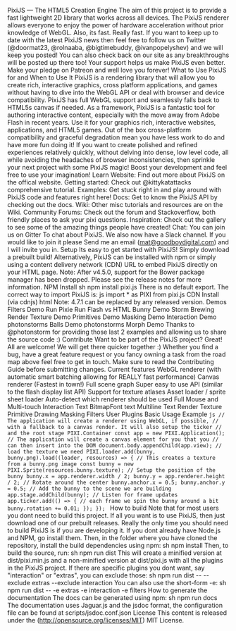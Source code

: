 PixiJS — The HTML5 Creation Engine The aim of this project is to provide a fast lightweight 2D library that works across all devices. The PixiJS renderer allows everyone to enjoy the power of hardware acceleration without prior knowledge of WebGL. Also, its fast. Really fast. If you want to keep up to date with the latest PixiJS news then feel free to follow us on Twitter (@doormat23, @rolnaaba, @bigtimebuddy, @ivanpopelyshev) and we will keep you posted! You can also check back on our site as any breakthroughs will be posted up there too! Your support helps us make PixiJS even better. Make your pledge on Patreon and well love you forever! What to Use PixiJS for and When to Use It PixiJS is a rendering library that will allow you to create rich, interactive graphics, cross platform applications, and games without having to dive into the WebGL API or deal with browser and device compatibility. PixiJS has full WebGL support and seamlessly falls back to HTML5s canvas if needed. As a framework, PixiJS is a fantastic tool for authoring interactive content, especially with the move away from Adobe Flash in recent years. Use it for your graphics rich, interactive websites, applications, and HTML5 games. Out of the box cross-platform compatibility and graceful degradation mean you have less work to do and have more fun doing it! If you want to create polished and refined experiences relatively quickly, without delving into dense, low level code, all while avoiding the headaches of browser inconsistencies, then sprinkle your next project with some PixiJS magic! Boost your development and feel free to use your imagination! Learn Website: Find out more about PixiJS on the offical website. Getting started: Check out @kittykatattacks comprehensive tutorial. Examples: Get stuck right in and play around with PixiJS code and features right here! Docs: Get to know the PixiJS API by checking out the docs. Wiki: Other misc tutorials and resources are on the Wiki. Community Forums: Check out the forum and Stackoverflow, both friendly places to ask your pixi questions. Inspiration: Check out the gallery to see some of the amazing things people have created! Chat: You can join us on Gitter To chat about PixiJS. We also now have a Slack channel. If you would like to join it please Send me an email (mat@goodboydigital.com) and I will invite you in. Setup Its easy to get started with PixiJS! Simply download a prebuilt build! Alternatively, PixiJS can be installed with npm or simply using a content delivery network (CDN) URL to embed PixiJS directly on your HTML page. Note: After v4.5.0, support for the Bower package manager has been dropped. Please see the release notes for more information. NPM Install sh npm install pixi.js There is no default export. The correct way to import PixiJS is: js import * as PIXI from pixi.js CDN Install (via cdnjs) html <script src="https://cdnjs.cloudflare.com/ajax/libs/pixi.js/4.7.1/pixi.min.js"></script> Note: 4.7.1 can be replaced by any released version. Demos Filters Demo Run Pixie Run Flash vs HTML Bunny Demo Storm Brewing Render Texture Demo Primitives Demo Masking Demo Interaction Demo photonstorms Balls Demo photonstorms Morph Demo Thanks to @photonstorm for providing those last 2 examples and allowing us to share the source code :) Contribute Want to be part of the PixiJS project? Great! All are welcome! We will get there quicker together :) Whether you find a bug, have a great feature request or you fancy owning a task from the road map above feel free to get in touch. Make sure to read the Contributing Guide before submitting changes. Current features WebGL renderer (with automatic smart batching allowing for REALLY fast performance) Canvas renderer (Fastest in town!) Full scene graph Super easy to use API (similar to the flash display list API) Support for texture atlases Asset loader / sprite sheet loader Auto-detect which renderer should be used Full Mouse and Multi-touch Interaction Text BitmapFont text Multiline Text Render Texture Primitive Drawing Masking Filters User Plugins Basic Usage Example ```js // The application will create a renderer using WebGL, if possible, // with a fallback to a canvas render. It will also setup the ticker // and the root stage PIXI.Container const app = new PIXI.Application(); // The application will create a canvas element for you that you // can then insert into the DOM document.body.appendChild(app.view); // load the texture we need PIXI.loader.add(bunny, bunny.png).load((loader, resources) => { // This creates a texture from a bunny.png image const bunny = new PIXI.Sprite(resources.bunny.texture); // Setup the position of the bunny bunny.x = app.renderer.width / 2; bunny.y = app.renderer.height / 2; // Rotate around the center bunny.anchor.x = 0.5; bunny.anchor.y = 0.5; // Add the bunny to the scene we are building app.stage.addChild(bunny); // Listen for frame updates app.ticker.add(() => { // each frame we spin the bunny around a bit bunny.rotation += 0.01; }); }); ``` How to build Note that for most users you dont need to build this project. If all you want is to use PixiJS, then just download one of our prebuilt releases. Really the only time you should need to build PixiJS is if you are developing it. If you dont already have Node.js and NPM, go install them. Then, in the folder where you have cloned the repository, install the build dependencies using npm: sh npm install Then, to build the source, run: sh npm run dist This will create a minified version at dist/pixi.min.js and a non-minified version at dist/pixi.js with all the plugins in the PixiJS project. If there are specific plugins you dont want, say "interaction" or "extras", you can exclude those: sh npm run dist -- --exclude extras --exclude interaction You can also use the short-form -e: sh npm run dist -- -e extras -e interaction -e filters How to generate the documentation The docs can be generated using npm: sh npm run docs The documentation uses Jaguar.js and the jsdoc format, the configuration file can be found at scripts/jsdoc.conf.json License This content is released under the (http://opensource.org/licenses/MIT) MIT License.